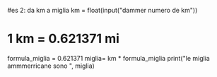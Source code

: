 #es 2: da km a miglia
km = float(input("dammer numero de km"))
# 1 km = 0.621371 mi
formula_miglia = 0.621371
miglia= km * formula_miglia
print("le miglia ammmerricane sono ", miglia)
